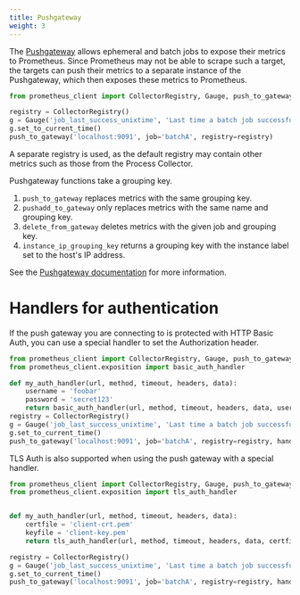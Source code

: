 ```yaml
---
title: Pushgateway
weight: 3
---
```


The [Pushgateway](https://github.com/prometheus/pushgateway)
allows ephemeral and batch jobs to expose their metrics to Prometheus.
Since Prometheus may not be able to scrape such a target, the targets can
push their metrics to a separate instance of the Pushgateway,
which then exposes these metrics to Prometheus.

```python
from prometheus_client import CollectorRegistry, Gauge, push_to_gateway

registry = CollectorRegistry()
g = Gauge('job_last_success_unixtime', 'Last time a batch job successfully finished', registry=registry)
g.set_to_current_time()
push_to_gateway('localhost:9091', job='batchA', registry=registry)
```

A separate registry is used, as the default registry may contain other metrics
such as those from the Process Collector.

Pushgateway functions take a grouping key.
1. `push_to_gateway` replaces metrics
with the same grouping key.
2. `pushadd_to_gateway` only replaces metrics with the
same name and grouping key.
3. `delete_from_gateway` deletes metrics with the
given job and grouping key.
4. `instance_ip_grouping_key` returns a grouping key with the instance label set
to the host's IP address.

See the
[Pushgateway documentation](https://github.com/prometheus/pushgateway/blob/master/README.md)
for more information.

# Handlers for authentication

If the push gateway you are connecting to is protected with HTTP Basic Auth,
you can use a special handler to set the Authorization header.

```python
from prometheus_client import CollectorRegistry, Gauge, push_to_gateway
from prometheus_client.exposition import basic_auth_handler

def my_auth_handler(url, method, timeout, headers, data):
    username = 'foobar'
    password = 'secret123'
    return basic_auth_handler(url, method, timeout, headers, data, username, password)
registry = CollectorRegistry()
g = Gauge('job_last_success_unixtime', 'Last time a batch job successfully finished', registry=registry)
g.set_to_current_time()
push_to_gateway('localhost:9091', job='batchA', registry=registry, handler=my_auth_handler)
```

TLS Auth is also supported when using the push gateway with a special handler.

```python
from prometheus_client import CollectorRegistry, Gauge, push_to_gateway
from prometheus_client.exposition import tls_auth_handler


def my_auth_handler(url, method, timeout, headers, data):
    certfile = 'client-crt.pem'
    keyfile = 'client-key.pem'
    return tls_auth_handler(url, method, timeout, headers, data, certfile, keyfile)

registry = CollectorRegistry()
g = Gauge('job_last_success_unixtime', 'Last time a batch job successfully finished', registry=registry)
g.set_to_current_time()
push_to_gateway('localhost:9091', job='batchA', registry=registry, handler=my_auth_handler)
```
